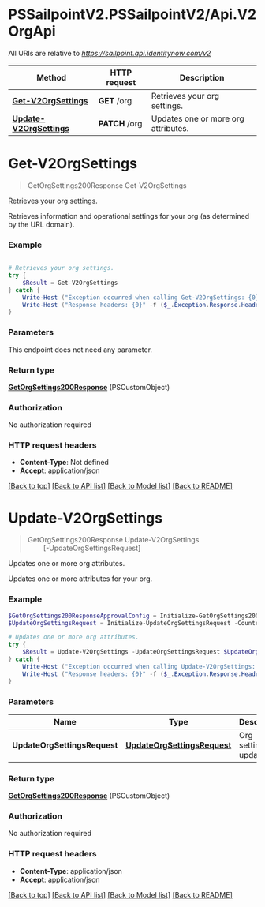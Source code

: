 # PSSailpointV2.PSSailpointV2/Api.V2OrgApi

All URIs are relative to *https://sailpoint.api.identitynow.com/v2*

Method | HTTP request | Description
------------- | ------------- | -------------
[**Get-V2OrgSettings**](V2OrgApi.md#Get-V2OrgSettings) | **GET** /org | Retrieves your org settings.
[**Update-V2OrgSettings**](V2OrgApi.md#Update-V2OrgSettings) | **PATCH** /org | Updates one or more org attributes.


<a name="Get-V2OrgSettings"></a>
# **Get-V2OrgSettings**
> GetOrgSettings200Response Get-V2OrgSettings<br>

Retrieves your org settings.

Retrieves information and operational settings for your org (as determined by the URL domain).

### Example
```powershell

# Retrieves your org settings.
try {
    $Result = Get-V2OrgSettings
} catch {
    Write-Host ("Exception occurred when calling Get-V2OrgSettings: {0}" -f ($_.ErrorDetails | ConvertFrom-Json))
    Write-Host ("Response headers: {0}" -f ($_.Exception.Response.Headers | ConvertTo-Json))
}
```

### Parameters
This endpoint does not need any parameter.

### Return type

[**GetOrgSettings200Response**](GetOrgSettings200Response.md) (PSCustomObject)

### Authorization

No authorization required

### HTTP request headers

 - **Content-Type**: Not defined
 - **Accept**: application/json

[[Back to top]](#) [[Back to API list]](../README.md#documentation-for-api-endpoints) [[Back to Model list]](../README.md#documentation-for-models) [[Back to README]](../README.md)

<a name="Update-V2OrgSettings"></a>
# **Update-V2OrgSettings**
> GetOrgSettings200Response Update-V2OrgSettings<br>
> &nbsp;&nbsp;&nbsp;&nbsp;&nbsp;&nbsp;&nbsp;&nbsp;[-UpdateOrgSettingsRequest] <PSCustomObject><br>

Updates one or more org attributes.

Updates one or more attributes for your org.

### Example
```powershell
$GetOrgSettings200ResponseApprovalConfig = Initialize-GetOrgSettings200ResponseApprovalConfig -DaysTillEscalation 0 -DaysBetweenReminders 0 -MaxReminders 0 -FallbackApprover "MyFallbackApprover"
$UpdateOrgSettingsRequest = Initialize-UpdateOrgSettingsRequest -CountryCodes "MyCountryCodes" -EnableExternalPasswordChange $false -EnableAutomaticPasswordReplay $false -EnableAutomationGeneration $false -KbaReqAnswers 0 -KbaReqForAuthn 0 -LockoutAttemptThreshold 0 -LockoutTimeMinutes 0 -LoginUrl "MyLoginUrl" -Netmasks "MyNetmasks" -NotifyAuthenticationSettingChange $false -PasswordReplayState "enabled" -PreferredIdentityInviteTemplate "MyPreferredIdentityInviteTemplate" -RedirectPatterns "MyRedirectPatterns" -SsoPartnerSource "MySsoPartnerSource" -SystemNotificationEmails "MySystemNotificationEmails" -TrackAnalytics $false -UsageCertRequired $false -UsageCertText "MyUsageCertText" -UsernameEmptyText "MyUsernameEmptyText" -UsernameLabel "MyUsernameLabel" -WhiteList $false -ApprovalConfig $GetOrgSettings200ResponseApprovalConfig # UpdateOrgSettingsRequest | Org settings to update.

# Updates one or more org attributes.
try {
    $Result = Update-V2OrgSettings -UpdateOrgSettingsRequest $UpdateOrgSettingsRequest
} catch {
    Write-Host ("Exception occurred when calling Update-V2OrgSettings: {0}" -f ($_.ErrorDetails | ConvertFrom-Json))
    Write-Host ("Response headers: {0}" -f ($_.Exception.Response.Headers | ConvertTo-Json))
}
```

### Parameters

Name | Type | Description  | Notes
------------- | ------------- | ------------- | -------------
 **UpdateOrgSettingsRequest** | [**UpdateOrgSettingsRequest**](UpdateOrgSettingsRequest.md)| Org settings to update. | 

### Return type

[**GetOrgSettings200Response**](GetOrgSettings200Response.md) (PSCustomObject)

### Authorization

No authorization required

### HTTP request headers

 - **Content-Type**: application/json
 - **Accept**: application/json

[[Back to top]](#) [[Back to API list]](../README.md#documentation-for-api-endpoints) [[Back to Model list]](../README.md#documentation-for-models) [[Back to README]](../README.md)

